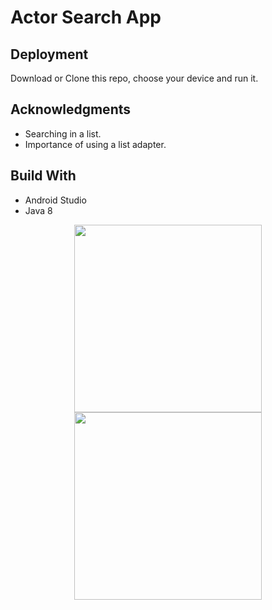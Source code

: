 # Actor Search App

## Deployment

Download or Clone this repo, choose your device and run it.

## Acknowledgments

* Searching in a list.
* Importance of using a list adapter.

## Build With

* Android Studio <br /> 
* Java 8   

<p align="center">
    <img src="https://user-images.githubusercontent.com/34216243/87228992-5c172280-c3ad-11ea-9dc2-0c68e7b86cd5.png" width=300px>
    <img src="https://user-images.githubusercontent.com/34216243/87229002-66d1b780-c3ad-11ea-8321-4b27bf63d821.png" width=300px>
</p>
